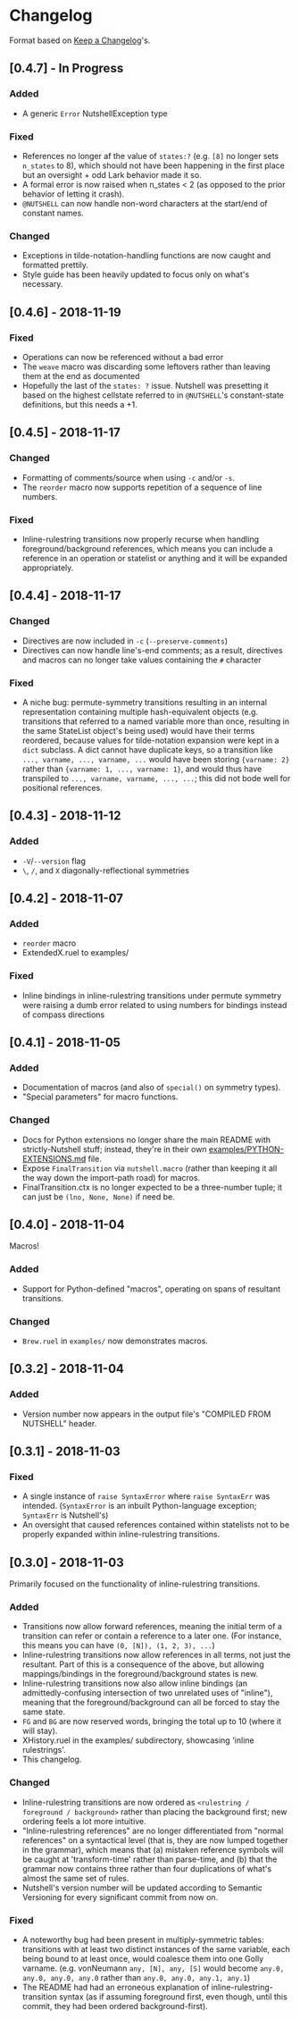 # Changelog

Format based on [Keep a Changelog](https://keepachangelog.com/en/1.0.0/)'s.

## [0.4.7] - In Progress
### Added
- A generic `Error` NutshellException type
### Fixed
- References no longer af the value of `states:?` (e.g. `[8]` no longer sets `n_states` to 8), which
  should not have been happening in the first place but an oversight + odd Lark behavior made it so.
- A formal error is now raised when n_states < 2 (as opposed to the prior behavior of letting it crash).
- `@NUTSHELL` can now handle non-word characters at the start/end of constant names.
### Changed
- Exceptions in tilde-notation-handling functions are now caught and formatted prettily.
- Style guide has been heavily updated to focus only on what's necessary.

## [0.4.6] - 2018-11-19
### Fixed
- Operations can now be referenced without a bad error
- The `weave` macro was discarding some leftovers rather than leaving them at the end as documented
- Hopefully the last of the `states: ?` issue. Nutshell was presetting it based on the highest
  cellstate referred to in `@NUTSHELL`'s constant-state definitions, but this needs a +1.

## [0.4.5] - 2018-11-17
### Changed
- Formatting of comments/source when using `-c` and/or `-s`.
- The `reorder` macro now supports repetition of a sequence of line numbers.
### Fixed
- Inline-rulestring transitions now properly recurse when handling foreground/background references,
  which means you can include a reference in an operation or statelist or anything and it will be
  expanded appropriately.

## [0.4.4] - 2018-11-17
### Changed
- Directives are now included in `-c` (`--preserve-comments`)
- Directives can now handle line's-end comments; as a result, directives and macros can no longer
  take values containing the `#` character
### Fixed
- A niche bug: permute-symmetry transitions resulting in an internal representation containing
  multiple hash-equivalent objects (e.g. transitions that referred to a named variable more than once,
  resulting in the same StateList object's being used) would have their terms reordered, because values for
  tilde-notation expansion were kept in a `dict` subclass. A dict cannot have duplicate keys, so a transition
  like `..., varname, ..., varname, ...` would have been storing `{varname: 2}` rather than
  `{varname: 1, ..., varname: 1}`, and would thus have transpiled to `..., varname, varname, ..., ...`;
  this did not bode well for positional references.

## [0.4.3] - 2018-11-12
### Added
- `-V`/`--version` flag
- `\`, `/`, and `X` diagonally-reflectional symmetries

## [0.4.2] - 2018-11-07
### Added
- `reorder` macro
- ExtendedX.ruel to examples/
### Fixed
- Inline bindings in inline-rulestring transitions under permute symmetry
  were raising a dumb error related to using numbers for bindings instead
  of compass directions

## [0.4.1] - 2018-11-05
### Added
- Documentation of macros (and also of `special()` on symmetry types).
- "Special parameters" for macro functions.
### Changed
- Docs for Python extensions no longer share the main README with strictly-Nutshell stuff; instead, they're in their own
  [examples/PYTHON-EXTENSIONS.md](examples/PYTHON-EXTENSIONS.md) file.
- Expose `FinalTransition` via `nutshell.macro` (rather than keeping it all the way down the import-path road) for macros.
- FinalTransition.ctx is no longer expected to be a three-number tuple; it can just be `(lno, None, None)` if need be.

## [0.4.0] - 2018-11-04
Macros!
### Added
- Support for Python-defined "macros", operating on spans of resultant transitions.
### Changed
- `Brew.ruel` in `examples/` now demonstrates macros.

## [0.3.2] - 2018-11-04
### Added
- Version number now appears in the output file's "COMPILED FROM NUTSHELL" header.

## [0.3.1] - 2018-11-03
### Fixed
- A single instance of `raise SyntaxError` where `raise SyntaxErr` was intended. (`SyntaxError` is an inbuilt
  Python-language exception; `SyntaxErr` is Nutshell's)
- An oversight that caused references contained within statelists not to be properly expanded within
  inline-rulestring transitions.

## [0.3.0] - 2018-11-03
Primarily focused on the functionality of inline-rulestring transitions.
### Added
- Transitions now allow forward references, meaning the initial term of a transition can refer or contain
  a reference to a later one. (For instance, this means you can have `(0, [N]), (1, 2, 3), ...`)
- Inline-rulestring transitions now allow references in all terms, not just the resultant. Part of this
  is a consequence of the above, but allowing mappings/bindings in the foreground/background states is
  new.
- Inline-rulestring transitions now also allow inline bindings (an admittedly-confusing intersection of
  two unrelated uses of "inline"), meaning that the foreground/background can all be forced to stay the same state.
- `FG` and `BG` are now reserved words, bringing the total up to 10 (where it will stay).
- XHistory.ruel in the examples/ subdirectory, showcasing 'inline rulestrings'.
- This changelog.
### Changed
- Inline-rulestring transitions are now ordered as `<rulestring / foreground / background>` rather than placing
  the background first; new ordering feels a lot more intuitive.
- "Inline-rulestring references" are no longer differentiated from "normal references" on a syntactical level
  (that is, they are now lumped together in the grammar), which means that (a) mistaken reference symbols will
  be caught at 'transform-time' rather than parse-time, and (b) that the grammar now contains three rather than
  four duplications of what's almost the same set of rules.
- Nutshell's version number will be updated according to Semantic Versioning for every significant commit from now on.
### Fixed
- A noteworthy bug had been present in multiply-symmetric tables: transitions with at least two distinct instances
  of the same variable, each being bound to at least once, would coalesce them into one Golly varname. (e.g.
  vonNeumann `any, [N], any, [S]` would become `any.0, any.0, any.0, any.0` rather than `any.0, any.0, any.1, any.1`)
- The README had had an erroneous explanation of inline-rulestring-transition syntax (as if assuming foreground first,
  even though, until this commit, they had been ordered background-first).
